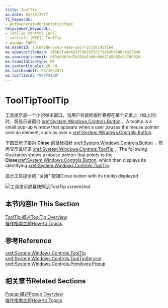 ```yaml
---
title: ToolTip
ms.date: 03/30/2017
f1_keywords:
- AutoGeneratedOrientationPage
helpviewer_keywords:
- ToolTip control [WPF]
- controls [WPF], ToolTip
- popups [WPF]
ms.assetid: a3cb42d6-6ce3-4aa0-a557-2cc5b142f1e4
ms.openlocfilehash: 9fbb2fa4d403f59619792271eb3b8046cfa23949
ms.sourcegitcommit: bf5dd80f4d7b202afa90e90d1148402c5474d826
ms.translationtype: MT
ms.contentlocale: zh-CN
ms.lasthandoff: 03/30/2021
ms.locfileid: "96974130"
---
```

# <a name="tooltip"></a><span data-ttu-id="a93b2-102">ToolTip</span><span class="sxs-lookup"><span data-stu-id="a93b2-102">ToolTip</span></span>
<span data-ttu-id="a93b2-103">工具提示是一个小的弹出窗口，当用户将鼠标指针悬停在某个元素上（如上的）时，将显示该窗口 <xref:System.Windows.Controls.Button> 。</span><span class="sxs-lookup"><span data-stu-id="a93b2-103">A tooltip is a small pop-up window that appears when a user pauses the mouse pointer over an element, such as over a <xref:System.Windows.Controls.Button>.</span></span>  
  
 <span data-ttu-id="a93b2-104">下图显示了指向 **Close** 的鼠标指针 <xref:System.Windows.Controls.Button> ，然后显示其标识 <xref:System.Windows.Controls.ToolTip> 。</span><span class="sxs-lookup"><span data-stu-id="a93b2-104">The following illustration shows a mouse pointer that points to the **Close**<xref:System.Windows.Controls.Button>, which then displays its identifying <xref:System.Windows.Controls.ToolTip>.</span></span>  
  
 <span data-ttu-id="a93b2-105">显示工具提示的 "关闭" 按钮</span><span class="sxs-lookup"><span data-stu-id="a93b2-105">Close button with its tooltip displayed</span></span>  
  
 <span data-ttu-id="a93b2-106">![工具提示屏幕快照](./media/ss-ctl-tooltip.png "SS_CTL_tooltip")</span><span class="sxs-lookup"><span data-stu-id="a93b2-106">![ToolTip screenshot](./media/ss-ctl-tooltip.png "SS_CTL_tooltip")</span></span>  
  
## <a name="in-this-section"></a><span data-ttu-id="a93b2-107">本节内容</span><span class="sxs-lookup"><span data-stu-id="a93b2-107">In This Section</span></span>  
 [<span data-ttu-id="a93b2-108">ToolTip 概述</span><span class="sxs-lookup"><span data-stu-id="a93b2-108">ToolTip Overview</span></span>](tooltip-overview.md)  
  [<span data-ttu-id="a93b2-109">操作指南主题</span><span class="sxs-lookup"><span data-stu-id="a93b2-109">How-to Topics</span></span>](tooltip-how-to-topics.md)  
  
## <a name="reference"></a><span data-ttu-id="a93b2-110">参考</span><span class="sxs-lookup"><span data-stu-id="a93b2-110">Reference</span></span>  
 <xref:System.Windows.Controls.ToolTip>  
  <xref:System.Windows.Controls.ToolTipService>  
  <xref:System.Windows.Controls.Primitives.Popup>  
  
## <a name="related-sections"></a><span data-ttu-id="a93b2-111">相关章节</span><span class="sxs-lookup"><span data-stu-id="a93b2-111">Related Sections</span></span>  
 [<span data-ttu-id="a93b2-112">Popup 概述</span><span class="sxs-lookup"><span data-stu-id="a93b2-112">Popup Overview</span></span>](popup-overview.md)  
  [<span data-ttu-id="a93b2-113">操作指南主题</span><span class="sxs-lookup"><span data-stu-id="a93b2-113">How-to Topics</span></span>](popup-how-to-topics.md)
